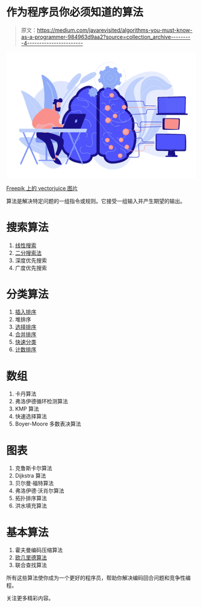 # 作为程序员你必须知道的算法

> 原文：<https://medium.com/javarevisited/algorithms-you-must-know-as-a-programmer-984963d9aa2?source=collection_archive---------4----------------------->

[![](img/134d7fb75d61ea8b75152fbcdb7c7d7e.png)](https://javarevisited.blogspot.com/2018/11/top-5-data-structures-and-algorithm-online-courses.html)

[Freepik 上的 vectorjuice 图片](https://www.freepik.com/free-vector/brain-with-digital-circuit-programmer-with-laptop-machine-learning-artificial-intelligence-digital-brain-artificial-thinking-process-concept-vector-isolated-illustration_11668759.htm#query=learn%20programming&position=24&from_view=search&track=sph)

算法是解决特定问题的一组指令或规则。它接受一组输入并产生期望的输出。

# 搜索算法

1.  [线性搜索](https://javarevisited.blogspot.com/2020/01/how-to-implement-linear-or-sequential-search-in-java.html)
2.  [二分搜索法](https://javarevisited.blogspot.com/2018/06/binary-search-in-java-without-recursion.html)
3.  深度优先搜索
4.  广度优先搜索

# 分类算法

1.  [插入排序](http://www.java67.com/2014/09/insertion-sort-in-java-with-example.html)
2.  堆排序
3.  [选择排序](https://javarevisited.blogspot.com/2022/08/how-to-implement-selection-sort-in-java.html)
4.  [合并排序](https://www.java67.com/2018/03/mergesort-in-java-algorithm-example-and.html)
5.  [快速分类](https://javarevisited.blogspot.com/2016/09/iterative-quicksort-example-in-java-without-recursion.html)
6.  [计数排序](https://www.java67.com/2017/06/counting-sort-in-java-example.html)

# 数组

1.  卡丹算法
2.  弗洛伊德循环检测算法
3.  KMP 算法
4.  快速选择算法
5.  Boyer-Moore 多数表决算法

# 图表

1.  克鲁斯卡尔算法
2.  Dijkstra 算法
3.  贝尔曼·福特算法
4.  弗洛伊德·沃肖尔算法
5.  拓扑排序算法
6.  洪水填充算法

# 基本算法

1.  霍夫曼编码压缩算法
2.  [欧几里德算法](https://www.java67.com/2012/08/java-program-to-find-gcd-of-two-numbers.html)
3.  联合查找算法

所有这些算法使你成为一个更好的程序员，帮助你解决编码回合问题和竞争性编程。

关注更多精彩内容。